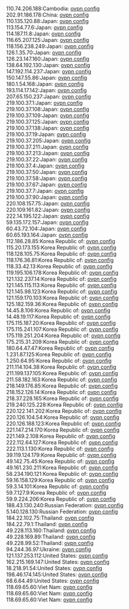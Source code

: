 110.74.206.188:Cambodia: [ovpn config](vpn/110_74_206_188.ovpn)  
202.91.186.178:China: [ovpn config](vpn/202_91_186_178.ovpn)  
110.135.120.88:Japan: [ovpn config](vpn/110_135_120_88.ovpn)  
113.154.77.6:Japan: [ovpn config](vpn/113_154_77_6.ovpn)  
114.187.11.8:Japan: [ovpn config](vpn/114_187_11_8.ovpn)  
116.65.207.125:Japan: [ovpn config](vpn/116_65_207_125.ovpn)  
118.156.238.249:Japan: [ovpn config](vpn/118_156_238_249.ovpn)  
126.1.35.70:Japan: [ovpn config](vpn/126_1_35_70.ovpn)  
126.23.147.160:Japan: [ovpn config](vpn/126_23_147_160.ovpn)  
138.64.192.130:Japan: [ovpn config](vpn/138_64_192_130.ovpn)  
147.192.114.237:Japan: [ovpn config](vpn/147_192_114_237.ovpn)  
150.147.55.86:Japan: [ovpn config](vpn/150_147_55_86.ovpn)  
180.1.54.168:Japan: [ovpn config](vpn/180_1_54_168.ovpn)  
193.114.17.142:Japan: [ovpn config](vpn/193_114_17_142.ovpn)  
207.65.150.237:Japan: [ovpn config](vpn/207_65_150_237.ovpn)  
219.100.37.1:Japan: [ovpn config](vpn/219_100_37_1.ovpn)  
219.100.37.108:Japan: [ovpn config](vpn/219_100_37_108.ovpn)  
219.100.37.109:Japan: [ovpn config](vpn/219_100_37_109.ovpn)  
219.100.37.125:Japan: [ovpn config](vpn/219_100_37_125.ovpn)  
219.100.37.138:Japan: [ovpn config](vpn/219_100_37_138.ovpn)  
219.100.37.19:Japan: [ovpn config](vpn/219_100_37_19.ovpn)  
219.100.37.205:Japan: [ovpn config](vpn/219_100_37_205.ovpn)  
219.100.37.211:Japan: [ovpn config](vpn/219_100_37_211.ovpn)  
219.100.37.213:Japan: [ovpn config](vpn/219_100_37_213.ovpn)  
219.100.37.22:Japan: [ovpn config](vpn/219_100_37_22.ovpn)  
219.100.37.4:Japan: [ovpn config](vpn/219_100_37_4.ovpn)  
219.100.37.50:Japan: [ovpn config](vpn/219_100_37_50.ovpn)  
219.100.37.58:Japan: [ovpn config](vpn/219_100_37_58.ovpn)  
219.100.37.67:Japan: [ovpn config](vpn/219_100_37_67.ovpn)  
219.100.37.7:Japan: [ovpn config](vpn/219_100_37_7.ovpn)  
219.100.37.90:Japan: [ovpn config](vpn/219_100_37_90.ovpn)  
220.108.157.75:Japan: [ovpn config](vpn/220_108_157_75.ovpn)  
220.109.161.82:Japan: [ovpn config](vpn/220_109_161_82.ovpn)  
222.14.195.122:Japan: [ovpn config](vpn/222_14_195_122.ovpn)  
59.135.172.157:Japan: [ovpn config](vpn/59_135_172_157.ovpn)  
60.43.72.104:Japan: [ovpn config](vpn/60_43_72_104.ovpn)  
60.65.193.164:Japan: [ovpn config](vpn/60_65_193_164.ovpn)  
112.186.28.85:Korea Republic of: [ovpn config](vpn/112_186_28_85.ovpn)  
115.20.173.155:Korea Republic of: [ovpn config](vpn/115_20_173_155.ovpn)  
118.128.105.75:Korea Republic of: [ovpn config](vpn/118_128_105_75.ovpn)  
118.176.36.81:Korea Republic of: [ovpn config](vpn/118_176_36_81.ovpn)  
118.33.42.13:Korea Republic of: [ovpn config](vpn/118_33_42_13.ovpn)  
119.195.106.178:Korea Republic of: [ovpn config](vpn/119_195_106_178.ovpn)  
121.132.237.14:Korea Republic of: [ovpn config](vpn/121_132_237_14.ovpn)  
121.145.115.113:Korea Republic of: [ovpn config](vpn/121_145_115_113.ovpn)  
121.145.98.123:Korea Republic of: [ovpn config](vpn/121_145_98_123.ovpn)  
121.159.170.103:Korea Republic of: [ovpn config](vpn/121_159_170_103.ovpn)  
125.182.159.36:Korea Republic of: [ovpn config](vpn/125_182_159_36.ovpn)  
14.45.8.106:Korea Republic of: [ovpn config](vpn/14_45_8_106.ovpn)  
14.48.19.117:Korea Republic of: [ovpn config](vpn/14_48_19_117.ovpn)  
175.115.187.20:Korea Republic of: [ovpn config](vpn/175_115_187_20.ovpn)  
175.115.241.107:Korea Republic of: [ovpn config](vpn/175_115_241_107.ovpn)  
175.119.251.204:Korea Republic of: [ovpn config](vpn/175_119_251_204.ovpn)  
175.215.31.209:Korea Republic of: [ovpn config](vpn/175_215_31_209.ovpn)  
180.64.47.47:Korea Republic of: [ovpn config](vpn/180_64_47_47.ovpn)  
1.231.87.125:Korea Republic of: [ovpn config](vpn/1_231_87_125.ovpn)  
1.250.64.95:Korea Republic of: [ovpn config](vpn/1_250_64_95.ovpn)  
211.114.104.38:Korea Republic of: [ovpn config](vpn/211_114_104_38.ovpn)  
211.199.137.105:Korea Republic of: [ovpn config](vpn/211_199_137_105.ovpn)  
211.58.182.163:Korea Republic of: [ovpn config](vpn/211_58_182_163.ovpn)  
218.149.176.85:Korea Republic of: [ovpn config](vpn/218_149_176_85.ovpn)  
218.152.126.14:Korea Republic of: [ovpn config](vpn/218_152_126_14.ovpn)  
218.37.228.165:Korea Republic of: [ovpn config](vpn/218_37_228_165.ovpn)  
219.240.125.228:Korea Republic of: [ovpn config](vpn/219_240_125_228.ovpn)  
220.122.141.202:Korea Republic of: [ovpn config](vpn/220_122_141_202.ovpn)  
220.126.104.54:Korea Republic of: [ovpn config](vpn/220_126_104_54.ovpn)  
220.126.188.123:Korea Republic of: [ovpn config](vpn/220_126_188_123.ovpn)  
221.147.214.170:Korea Republic of: [ovpn config](vpn/221_147_214_170.ovpn)  
221.149.2.108:Korea Republic of: [ovpn config](vpn/221_149_2_108.ovpn)  
222.112.64.127:Korea Republic of: [ovpn config](vpn/222_112_64_127.ovpn)  
222.113.1.130:Korea Republic of: [ovpn config](vpn/222_113_1_130.ovpn)  
39.119.124.179:Korea Republic of: [ovpn config](vpn/39_119_124_179.ovpn)  
49.142.75.45:Korea Republic of: [ovpn config](vpn/49_142_75_45.ovpn)  
49.161.230.211:Korea Republic of: [ovpn config](vpn/49_161_230_211.ovpn)  
58.234.190.121:Korea Republic of: [ovpn config](vpn/58_234_190_121.ovpn)  
59.16.158.129:Korea Republic of: [ovpn config](vpn/59_16_158_129.ovpn)  
59.3.14.101:Korea Republic of: [ovpn config](vpn/59_3_14_101.ovpn)  
59.7.127.9:Korea Republic of: [ovpn config](vpn/59_7_127_9.ovpn)  
59.9.224.206:Korea Republic of: [ovpn config](vpn/59_9_224_206.ovpn)  
188.43.130.240:Russian Federation: [ovpn config](vpn/188_43_130_240.ovpn)  
5.140.128.130:Russian Federation: [ovpn config](vpn/5_140_128_130.ovpn)  
184.22.102.75:Thailand: [ovpn config](vpn/184_22_102_75.ovpn)  
184.22.79.1:Thailand: [ovpn config](vpn/184_22_79_1.ovpn)  
49.228.113.160:Thailand: [ovpn config](vpn/49_228_113_160.ovpn)  
49.228.169.89:Thailand: [ovpn config](vpn/49_228_169_89.ovpn)  
49.228.99.52:Thailand: [ovpn config](vpn/49_228_99_52.ovpn)  
94.244.36.97:Ukraine: [ovpn config](vpn/94_244_36_97.ovpn)  
121.137.253.112:United States: [ovpn config](vpn/121_137_253_112.ovpn)  
162.215.169.147:United States: [ovpn config](vpn/162_215_169_147.ovpn)  
18.218.91.54:United States: [ovpn config](vpn/18_218_91_54.ovpn)  
198.46.174.145:United States: [ovpn config](vpn/198_46_174_145.ovpn)  
68.6.64.49:United States: [ovpn config](vpn/68_6_64_49.ovpn)  
118.69.65.60:Viet Nam: [ovpn config](vpn/118_69_65_60.ovpn)  
118.69.65.60:Viet Nam: [ovpn config](vpn/118_69_65_60.ovpn)  
118.69.65.60:Viet Nam: [ovpn config](vpn/118_69_65_60.ovpn)  
